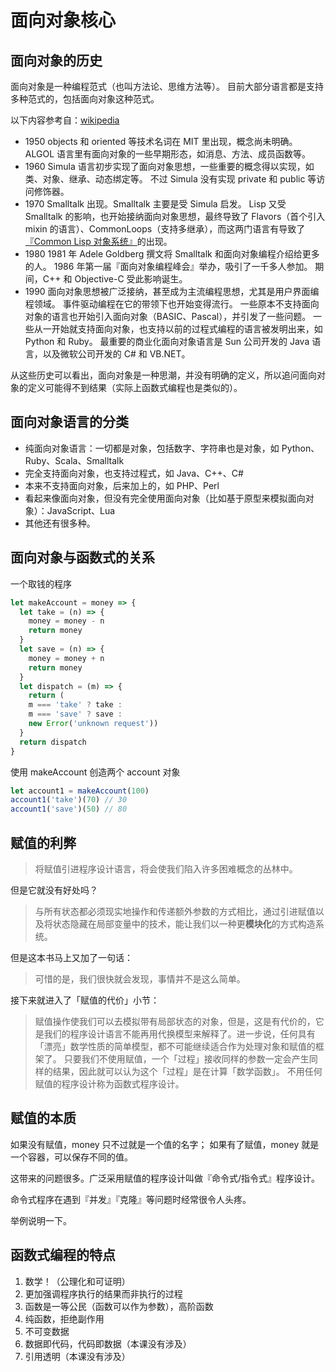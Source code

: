# 面向对象核心

## 面向对象的历史

面向对象是一种编程范式（也叫方法论、思维方法等）。
目前大部分语言都是支持多种范式的，包括面向对象这种范式。

以下内容参考自：[wikipedia](https://en.wikipedia.org/wiki/Object-oriented_programming#History)

- 1950
  objects 和 oriented 等技术名词在 MIT 里出现，概念尚未明确。
  ALGOL 语言里有面向对象的一些早期形态，如消息、方法、成员函数等。
- 1960
  Simula 语言初步实现了面向对象思想，一些重要的概念得以实现，如类、对象、继承、动态绑定等。
  不过 Simula 没有实现 private 和 public 等访问修饰器。
- 1970
  Smalltalk 出现。Smalltalk 主要是受 Simula 启发。
  Lisp 又受 Smalltalk 的影响，也开始接纳面向对象思想，最终导致了 Flavors（首个引入 mixin 的语言）、CommonLoops（支持多继承），而这两门语言有导致了[『Common Lisp 对象系统』](https://acl.readthedocs.io/en/latest/zhCN/ch11-cn.html)的出现。
- 1980
  1981 年 Adele Goldberg 撰文将 Smalltalk 和面向对象编程介绍给更多的人。
  1986 年第一届『面向对象编程峰会』举办，吸引了一千多人参加。
  期间，C++ 和 Objective-C 受此影响诞生。
- 1990
  面向对象思想被广泛接纳，甚至成为主流编程思想，尤其是用户界面编程领域。
  事件驱动编程在它的带领下也开始变得流行。
  一些原本不支持面向对象的语言也开始引入面向对象（BASIC、Pascal），并引发了一些问题。
  一些从一开始就支持面向对象，也支持以前的过程式编程的语言被发明出来，如 Python 和 Ruby。
  最重要的商业化面向对象语言是 Sun 公司开发的 Java 语言，以及微软公司开发的 C# 和 VB.NET。

从这些历史可以看出，面向对象是一种思潮，并没有明确的定义，所以追问面向对象的定义可能得不到结果（实际上函数式编程也是类似的）。

## 面向对象语言的分类

- 纯面向对象语言：一切都是对象，包括数字、字符串也是对象，如 Python、Ruby、Scala、Smalltalk
- 完全支持面向对象，也支持过程式，如 Java、C++、C#
- 本来不支持面向对象，后来加上的，如 PHP、Perl
- 看起来像面向对象，但没有完全使用面向对象（比如基于原型来模拟面向对象）：JavaScript、Lua
- 其他还有很多种。

## 面向对象与函数式的关系

一个取钱的程序

```js
let makeAccount = money => {
  let take = (n) => {
    money = money - n
    return money
  }
  let save = (n) => {
    money = money + n
    return money
  }
  let dispatch = (m) => {
    return (
    m === 'take' ? take :
    m === 'save' ? save :
    new Error('unknown request'))
  }
  return dispatch
}
```

使用 makeAccount 创造两个 account 对象

```js
let account1 = makeAccount(100)
account1('take')(70) // 30
account1('save')(50) // 80
```

## 赋值的利弊

> 将赋值引进程序设计语言，将会使我们陷入许多困难概念的丛林中。

但是它就没有好处吗？

> 与所有状态都必须现实地操作和传递额外参数的方式相比，通过引进赋值以及将状态隐藏在局部变量中的技术，能让我们以一种更**模块化**的方式构造系统。

但是这本书马上又加了一句话：

> 可惜的是，我们很快就会发现，事情并不是这么简单。

接下来就进入了「赋值的代价」小节：

> 赋值操作使我们可以去模拟带有局部状态的对象，但是，这是有代价的，它是我们的程序设计语言不能再用代换模型来解释了。进一步说，任何具有「漂亮」数学性质的简单模型，都不可能继续适合作为处理对象和赋值的框架了。
> 只要我们不使用赋值，一个「过程」接收同样的参数一定会产生同样的结果，因此就可以认为这个「过程」是在计算「数学函数」。
> 不用任何赋值的程序设计称为函数式程序设计。

## 赋值的本质

如果没有赋值，money 只不过就是一个值的名字；
如果有了赋值，money 就是一个容器，可以保存不同的值。

这带来的问题很多。广泛采用赋值的程序设计叫做『命令式/指令式』程序设计。

命令式程序在遇到『并发』『克隆』等问题时经常很令人头疼。

举例说明一下。

## 函数式编程的特点

1. 数学！（公理化和可证明）
2. 更加强调程序执行的结果而非执行的过程
3. 函数是一等公民（函数可以作为参数），高阶函数
4. 纯函数，拒绝副作用
5. 不可变数据
6. 数据即代码，代码即数据（本课没有涉及）
7. 引用透明（本课没有涉及）